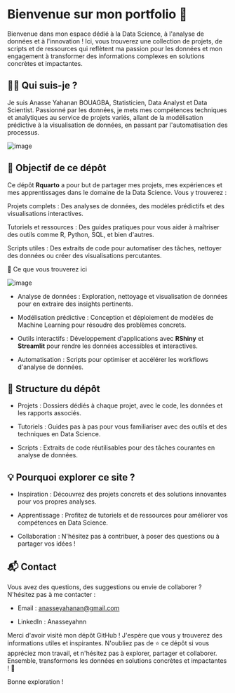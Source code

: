 # Bienvenue sur mon portfolio 🚀
Bienvenue dans mon espace dédié à la Data Science, à l'analyse de données et à l'innovation ! Ici, vous trouverez une collection de projets, de scripts et de ressources qui reflètent ma passion pour les données et mon engagement à transformer des informations complexes en solutions concrètes et impactantes.

## 👨‍💻 Qui suis-je ?
Je suis Anasse Yahanan BOUAGBA, Statisticien, Data Analyst et Data Scientist. Passionné par les données, je mets mes compétences techniques et analytiques au service de projets variés, allant de la modélisation prédictive à la visualisation de données, en passant par l'automatisation des processus.

![image](https://github.com/user-attachments/assets/1332db59-5952-42d6-b6f9-0f24309e62fd)

## 🎯 Objectif de ce dépôt
Ce dépôt **Rquarto** a pour but de partager mes projets, mes expériences et mes apprentissages dans le domaine de la Data Science. Vous y trouverez :

Projets complets : Des analyses de données, des modèles prédictifs et des visualisations interactives.

Tutoriels et ressources : Des guides pratiques pour vous aider à maîtriser des outils comme R, Python, SQL, et bien d'autres.

Scripts utiles : Des extraits de code pour automatiser des tâches, nettoyer des données ou créer des visualisations percutantes.

🚀 Ce que vous trouverez ici

![image](https://github.com/user-attachments/assets/43e44468-810a-4e4d-a992-15dfbffd3072)


- Analyse de données : Exploration, nettoyage et visualisation de données pour en extraire des insights pertinents.

- Modélisation prédictive : Conception et déploiement de modèles de Machine Learning pour résoudre des problèmes concrets.

- Outils interactifs : Développement d'applications avec **RShiny** et **Streamlit** pour rendre les données accessibles et interactives.

- Automatisation : Scripts pour optimiser et accélérer les workflows d'analyse de données.

## 📂 Structure du dépôt
- Projets : Dossiers dédiés à chaque projet, avec le code, les données et les rapports associés.

- Tutoriels : Guides pas à pas pour vous familiariser avec des outils et des techniques en Data Science.

- Scripts : Extraits de code réutilisables pour des tâches courantes en analyse de données.

## 💡 Pourquoi explorer ce site ?
- Inspiration : Découvrez des projets concrets et des solutions innovantes pour vos propres analyses.

- Apprentissage : Profitez de tutoriels et de ressources pour améliorer vos compétences en Data Science.

- Collaboration : N'hésitez pas à contribuer, à poser des questions ou à partager vos idées !

## 📬 Contact
Vous avez des questions, des suggestions ou envie de collaborer ? N'hésitez pas à me contacter :

- Email : anasseyahanan@gmail.com

- LinkedIn : Anasseyahnn

Merci d'avoir visité mon dépôt GitHub ! J'espère que vous y trouverez des informations utiles et inspirantes. N'oubliez pas de ⭐ ce dépôt si vous appréciez mon travail, et n'hésitez pas à explorer, partager et collaborer. Ensemble, transformons les données en solutions concrètes et impactantes ! 🚀

Bonne exploration !
